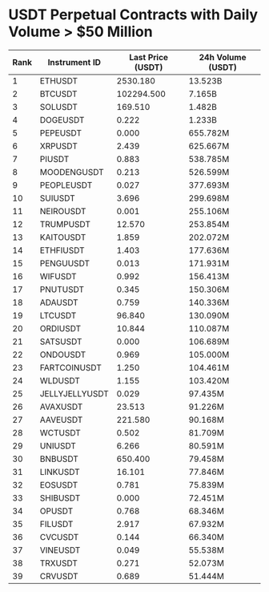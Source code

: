 # USDT Perpetual Contracts with Daily Volume > $50 Million

| Rank | Instrument ID | Last Price (USDT) | 24h Volume (USDT) |
|------|---------------|-------------------|-------------------|
| 1 | ETHUSDT | 2530.180 | 13.523B |
| 2 | BTCUSDT | 102294.500 | 7.165B |
| 3 | SOLUSDT | 169.510 | 1.482B |
| 4 | DOGEUSDT | 0.222 | 1.233B |
| 5 | PEPEUSDT | 0.000 | 655.782M |
| 6 | XRPUSDT | 2.439 | 625.667M |
| 7 | PIUSDT | 0.883 | 538.785M |
| 8 | MOODENGUSDT | 0.213 | 526.599M |
| 9 | PEOPLEUSDT | 0.027 | 377.693M |
| 10 | SUIUSDT | 3.696 | 299.698M |
| 11 | NEIROUSDT | 0.001 | 255.106M |
| 12 | TRUMPUSDT | 12.570 | 253.854M |
| 13 | KAITOUSDT | 1.859 | 202.072M |
| 14 | ETHFIUSDT | 1.403 | 177.636M |
| 15 | PENGUUSDT | 0.013 | 171.931M |
| 16 | WIFUSDT | 0.992 | 156.413M |
| 17 | PNUTUSDT | 0.345 | 150.306M |
| 18 | ADAUSDT | 0.759 | 140.336M |
| 19 | LTCUSDT | 96.840 | 130.090M |
| 20 | ORDIUSDT | 10.844 | 110.087M |
| 21 | SATSUSDT | 0.000 | 106.689M |
| 22 | ONDOUSDT | 0.969 | 105.000M |
| 23 | FARTCOINUSDT | 1.250 | 104.461M |
| 24 | WLDUSDT | 1.155 | 103.420M |
| 25 | JELLYJELLYUSDT | 0.029 | 97.435M |
| 26 | AVAXUSDT | 23.513 | 91.226M |
| 27 | AAVEUSDT | 221.580 | 90.168M |
| 28 | WCTUSDT | 0.502 | 81.709M |
| 29 | UNIUSDT | 6.266 | 80.591M |
| 30 | BNBUSDT | 650.400 | 79.458M |
| 31 | LINKUSDT | 16.101 | 77.846M |
| 32 | EOSUSDT | 0.781 | 75.839M |
| 33 | SHIBUSDT | 0.000 | 72.451M |
| 34 | OPUSDT | 0.768 | 68.346M |
| 35 | FILUSDT | 2.917 | 67.932M |
| 36 | CVCUSDT | 0.144 | 66.340M |
| 37 | VINEUSDT | 0.049 | 55.538M |
| 38 | TRXUSDT | 0.271 | 52.073M |
| 39 | CRVUSDT | 0.689 | 51.444M |

